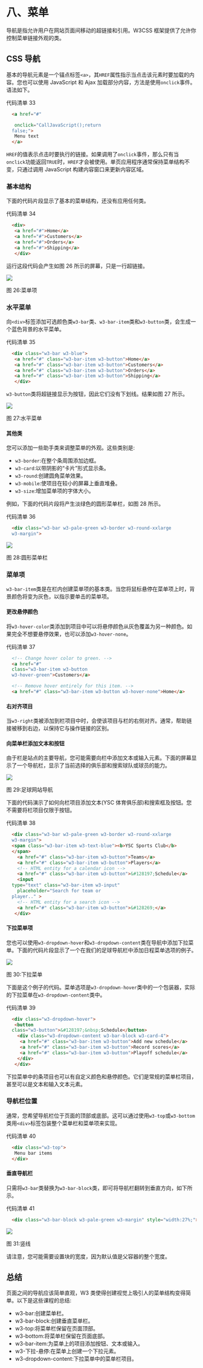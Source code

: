 # 八、菜单

导航是指允许用户在网站页面间移动的超链接和引用。W3CSS 框架提供了允许你控制菜单链接外观的类。

## CSS 导航

基本的导航元素是一个锚点标签`<a>`，其`HREF`属性指示当点击该元素时要加载的内容。您也可以使用 JavaScript 和 Ajax 加载部分内容，方法是使用`onclick`事件。语法如下。

代码清单 33

```html
  <a href="#"

   onclick="CallJavaScript();return
  false;"> 
   Menu text
  </a>        

```

`HREF`的值表示点击时要执行的链接。如果调用了`onclick`事件，那么只有当`onclick`功能返回`TRUE`时，`HREF`才会被使用。单页应用程序通常保持菜单结构不变，只通过调用 JavaScript 构建内容窗口来更新内容区域。

### 基本结构

下面的代码片段显示了基本的菜单结构，还没有应用任何类。

代码清单 34

```html
  <div>
   <a href="#">Home</a> 
   <a href="#">Customers</a>
   <a href="#">Orders</a>
   <a href="#">Shipping</a>
   </div>     

```

运行这段代码会产生如图 26 所示的屏幕，只是一行超链接。

![](img/image031.jpg)

图 26:菜单项

### 水平菜单

向`<div>`标签添加可选颜色类`w3-bar`类、`w3-bar-item`类和`w3-button`类，会生成一个蓝色背景的水平菜单。

代码清单 35

```html
  <div class="w3-bar w3-blue">
   <a href="#" class="w3-bar-item w3-button">Home</a> 
   <a href="#" class="w3-bar-item w3-button">Customers</a>
   <a href="#" class="w3-bar-item w3-button">Orders</a>
   <a href="#" class="w3-bar-item w3-button">Shipping</a>
   </div>     

```

`w3-button`类将超链接显示为按钮，因此它们没有下划线。结果如图 27 所示。

![](img/image032.png)

图 27:水平菜单

#### 其他类

您可以添加一些助手类来调整菜单的外观。这些类别是:

*   `w3-border`:在整个条周围添加边框。
*   `w3-card`:以带阴影的“卡片”形式显示条。
*   `w3-round`:创建圆角菜单效果。
*   `w3-mobile`:使项目在较小的屏幕上垂直堆叠。
*   `w3-size`:增加菜单项的字体大小。

例如，下面的代码片段将产生淡绿色的圆形菜单栏，如图 28 所示。

代码清单 36

```html
  <div class="w3-bar w3-pale-green w3-border w3-round-xxlarge
  w3-margin">

```

![](img/image033.png)

图 28:圆形菜单栏

### 菜单项

`w3-bar-item`类是在栏内创建菜单项的基本类。当您将鼠标悬停在菜单项上时，背景颜色将变为灰色，以指示要单击的菜单项。

#### 更改悬停颜色

将`w3-hover-color`类添加到项目中可以将悬停颜色从灰色覆盖为另一种颜色。如果完全不想要悬停效果，也可以添加`w3-hover-none`。

代码清单 37

```html
  <!-- Change hover color to green. -->
  <a href="#"
  class="w3-bar-item w3-button
  w3-hover-green">Customers</a>

  <!-- Remove hover entirely for this item. -->
  <a href="#" class="w3-bar-item w3-button w3-hover-none">Home</a>

```

#### 右对齐项目

当`w3-right`类被添加到栏项目中时，会使该项目与栏的右侧对齐。通常，帮助链接被移到右边，以保持它与操作链接的区别。

#### 向菜单栏添加文本和按钮

由于栏是站点的主要导航，您可能需要向栏中添加文本或输入元素。下面的屏幕显示了一个导航栏，显示了当前选择的俱乐部和搜索球队或球员的能力。

![](img/image034.png)

图 29:足球网站导航

下面的代码演示了如何向栏项目添加文本(YSC 体育俱乐部)和搜索框及按钮。您不需要将栏项目仅限于按钮。

代码清单 38

```html
  <div class="w3-bar w3-pale-green w3-border w3-round-xxlarge
  w3-margin">
  <span class="w3-bar-item w3-text-blue"><b>YSC Sports Club</b>
  </span>
    <a href="#" class="w3-bar-item w3-button">Teams</a>
    <a href="#" class="w3-bar-item w3-button">Players</a>
    <!-- HTML entity for a calendar icon -->
    <a href="#" class="w3-bar-item w3-button">&#128197;Schedule</a>
    <input
  type="text" class="w3-bar-item w3-input"
    placeholder="Search for team or
  player.." >
    <!-- HTML entity for a search icon -->
    <a href="#" class="w3-bar-item w3-button">&#128269;</a>
   </div>

```

#### 下拉菜单项

您也可以使用`w3-dropdown-hover`和`w3-dropdown-content`类在导航中添加下拉菜单。下面的代码片段显示了一个在我们的足球导航栏中添加日程菜单选项的例子。

![](img/image035.png)

图 30:下拉菜单

下面是这个例子的代码。菜单选项是`w3-dropdown-hover`类中的一个包装器，实际的下拉菜单在`w3-dropdown-content`类中。

代码清单 39

```html
  <div class="w3-dropdown-hover">
   <button
  class="w3-button">&#128197;&nbsp;Schedule</button>
    <div class="w3-dropdown-content w3-bar-block w3-card-4">
     <a href="#" class="w3-bar-item w3-button">Add new schedule</a>
     <a href="#" class="w3-bar-item w3-button">Record scores</a>
     <a href="#" class="w3-bar-item w3-button">Playoff schedule</a>
    </div>       
   </div>     

```

下拉菜单中的条项目也可以有自定义颜色和悬停颜色。它们是常规的菜单栏项目，甚至可以是文本和输入文本元素。

### 导航栏位置

通常，您希望导航栏位于页面的顶部或底部。这可以通过使用`w3-top`或`w3-bottom`类用`<div>`标签包装整个菜单栏和菜单项来实现。

代码清单 40

```html
  <div class="w3-top"> 
   Menu bar items
  </div>      

```

#### 垂直导航栏

只需将`w3-bar`类替换为`w3-bar-block`类，即可将导航栏翻转到垂直方向，如下所示。

代码清单 41

```html
  <div class="w3-bar-block w3-pale-green w3-margin" style="width:27%;">

```

![](img/image036.png)

图 31:竖线

请注意，您可能需要设置块的宽度，因为默认值是父容器的整个宽度。

## 总结

页面之间的导航应该简单直观，W3 类使得创建视觉上吸引人的菜单结构变得简单。以下是这些课程的总结:

*   w3-bar:创建菜单栏。
*   w3-bar-block:创建垂直菜单栏。
*   w3-top:将菜单栏保留在页面顶部。
*   w3-bottom:将菜单栏保留在页面底部。
*   w3-bar-item:为菜单上的项目添加按钮、文本或输入。
*   w3-下拉-悬停:在菜单上创建一个下拉元素。
*   w3-dropdown-content:下拉菜单中的菜单栏项目。